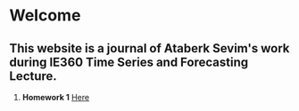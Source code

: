 # Welcome
## This website is a journal of Ataberk Sevim's work during IE360 Time Series and Forecasting Lecture.


1. **Homework 1**
[Here](files/IE360R.html)
